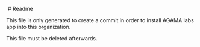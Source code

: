  # Readme

 This file is only generated to create a commit in order to install AGAMA labs app into this organization.

 This file must be deleted afterwards.
